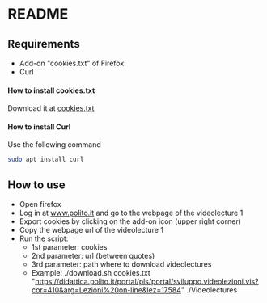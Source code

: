 # README

## Requirements
* Add-on "cookies.txt" of Firefox
* Curl

#### How to install cookies.txt
Download it at [cookies.txt](https://addons.mozilla.org/en-US/firefox/addon/cookies-txt/?src=search)

#### How to install Curl
Use the following command
```bash
sudo apt install curl
```

## How to use
* Open firefox
* Log in at www.polito.it and go to the webpage of the videolecture 1
* Export cookies by clicking on the add-on icon (upper right corner)
* Copy the webpage url of the videolecture 1
* Run the script:
	+ 1st parameter: cookies
	+ 2nd parameter: url (between quotes)
	+ 3rd parameter: path where to download videolectures
	+ Example: ./download.sh cookies.txt "https://didattica.polito.it/portal/pls/portal/sviluppo.videolezioni.vis?cor=410&arg=Lezioni%20on-line&lez=17584" ./Videolectures
